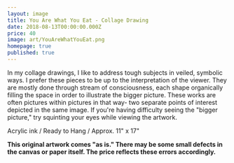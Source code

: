 ```yaml
---
layout: image
title: You Are What You Eat - Collage Drawing
date: 2018-08-13T00:00:00.000Z
price: 40
image: art/YouAreWhatYouEat.png
homepage: true
published: true
---
```


In my collage drawings, I like to address tough subjects in veiled, symbolic ways. I prefer these pieces to be up to the interpretation of the viewer. They are mostly done through stream of consciousness, each shape organically filling the space in order to illustrate the bigger picture. These works are often pictures within pictures in that way- two separate points of interest depicted in the same image. If you're having difficulty seeing the "bigger picture," try squinting your eyes while viewing the artwork.

Acrylic ink / Ready to Hang / Approx. 11" x 17"

 **This original artwork comes "as is." There may be some small defects in the canvas or paper itself. The price reflects these errors accordingly.**
